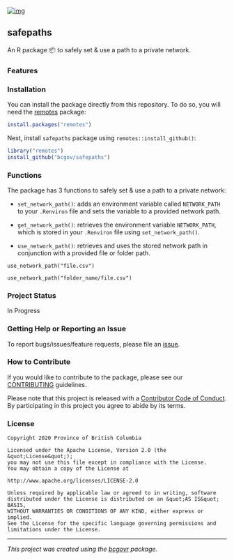 [![img](https://img.shields.io/badge/Lifecycle-Experimental-339999)](https://github.com/bcgov/repomountie/blob/master/doc/lifecycle-badges.md)

## safepaths

An R package 📦 to safely set & use a path to a private network.

### Features

### Installation

You can install the package directly from this repository. To do so, you
will need the [remotes](https://github.com/hadley/devtools/) package:

``` r
install.packages("remotes")
```

Next, install `safepaths` package using
`remotes::install_github()`:

``` r
library("remotes")
install_github("bcgov/safepaths")
```


### Functions

The package has 3 functions to safely set & use a path to a private network:

 - `set_network_path()`: adds an environment variable called `NETWORK_PATH` to
    your `.Renviron` file and sets the variable to a provided network
    path.
    
 - `get_network_path()`: retrieves the environment variable `NETWORK_PATH`, which is stored in your `.Renviron` file using `set_network_path()`.
 
 - `use_network_path()`: retrieves and uses the stored network path in conjunction with a  provided file or folder path. 
 
 
```{r}
use_network_path("file.csv")

use_network_path("folder_name/file.csv")
```

### Project Status

In Progress

### Getting Help or Reporting an Issue

To report bugs/issues/feature requests, please file an [issue](https://github.com/bcgov/safepaths/issues/).

### How to Contribute

If you would like to contribute to the package, please see our [CONTRIBUTING](CONTRIBUTING.md) guidelines.

Please note that this project is released with a [Contributor Code of Conduct](CODE_OF_CONDUCT.md). By participating in this project you agree to abide by its terms.

### License

```
Copyright 2020 Province of British Columbia

Licensed under the Apache License, Version 2.0 (the &quot;License&quot;);
you may not use this file except in compliance with the License.
You may obtain a copy of the License at

http://www.apache.org/licenses/LICENSE-2.0

Unless required by applicable law or agreed to in writing, software distributed under the License is distributed on an &quot;AS IS&quot; BASIS,
WITHOUT WARRANTIES OR CONDITIONS OF ANY KIND, either express or implied.
See the License for the specific language governing permissions and limitations under the License.
```

---
*This project was created using the [bcgovr](https://github.com/bcgov/bcgovr) package.* 

